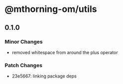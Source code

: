 # @mthorning-om/utils

## 0.1.0

### Minor Changes

- removed whitespace from around the plus operator

### Patch Changes

- 23e5667: linking package deps
